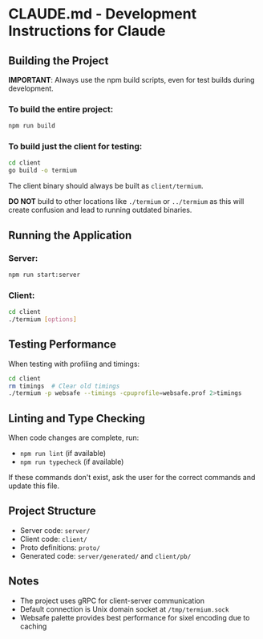 # CLAUDE.md - Development Instructions for Claude

## Building the Project

**IMPORTANT**: Always use the npm build scripts, even for test builds during development.

### To build the entire project:
```bash
npm run build
```

### To build just the client for testing:
```bash
cd client
go build -o termium
```

The client binary should always be built as `client/termium`.

**DO NOT** build to other locations like `./termium` or `../termium` as this will create confusion and lead to running outdated binaries.

## Running the Application

### Server:
```bash
npm run start:server
```

### Client:
```bash
cd client
./termium [options]
```

## Testing Performance

When testing with profiling and timings:
```bash
cd client
rm timings  # Clear old timings
./termium -p websafe --timings -cpuprofile=websafe.prof 2>timings
```

## Linting and Type Checking

When code changes are complete, run:
- `npm run lint` (if available)
- `npm run typecheck` (if available)

If these commands don't exist, ask the user for the correct commands and update this file.

## Project Structure

- Server code: `server/`
- Client code: `client/`
- Proto definitions: `proto/`
- Generated code: `server/generated/` and `client/pb/`

## Notes

- The project uses gRPC for client-server communication
- Default connection is Unix domain socket at `/tmp/termium.sock`
- Websafe palette provides best performance for sixel encoding due to caching